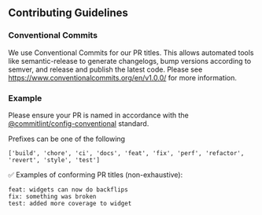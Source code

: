 ## Contributing Guidelines

### Conventional Commits

We use Conventional Commits for our PR titles. This allows automated tools like semantic-release to generate changelogs, bump versions according to semver, and release and publish the latest code. Please see https://www.conventionalcommits.org/en/v1.0.0/ for more information.

### Example

Please ensure your PR is named in accordance with the [@commitlint/config-conventional](https://github.com/conventional-changelog/commitlint/tree/master/@commitlint/config-conventional#type-enum) standard.

Prefixes can be one of the following

```
['build', 'chore', 'ci', 'docs', 'feat', 'fix', 'perf', 'refactor', 'revert', 'style', 'test']
```

✅ Examples of conforming PR titles (non-exhaustive):

```
feat: widgets can now do backflips
fix: something was broken
test: added more coverage to widget
```
